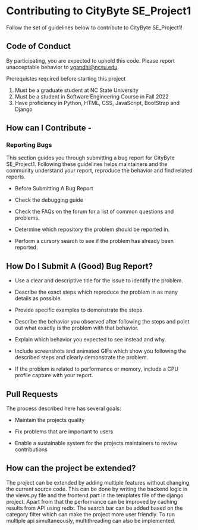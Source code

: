 # Contributing to CityByte SE_Project1

Follow the set of guidelines below to contribute to CityByte SE_Project1!

## Code of Conduct

By participating, you are expected to uphold this code. Please report unacceptable behavior to vgandhi@ncsu.edu.

Prerequistes required before starting this project

1. Must be a graduate student at NC State University
2. Must be a student in Software Engineering Course in Fall 2022
3. Have proficiency in Python, HTML, CSS, JavaScript, BootStrap and Django

## How can I Contribute -
 
### Reporting Bugs

This section guides you through submitting a bug report for CityByte SE_Project1. 
Following these guidelines helps maintainers and the community understand your report, reproduce the behavior and find related reports.

* Before Submitting A Bug Report

* Check the debugging guide

* Check the FAQs on the forum for a list of common questions and problems.
* Determine which repository the problem should be reported in.

* Perform a cursory search to see if the problem has already been reported. 

## How Do I Submit A (Good) Bug Report?

* Use a clear and descriptive title for the issue to identify the problem.

* Describe the exact steps which reproduce the problem in as many details as possible.

* Provide specific examples to demonstrate the steps. 

* Describe the behavior you observed after following the steps and point out what exactly is the problem with that behavior.

* Explain which behavior you expected to see instead and why.

* Include screenshots and animated GIFs which show you following the described steps and clearly demonstrate the problem. 

* If the problem is related to performance or memory, include a CPU profile capture with your report.

## Pull Requests

The process described here has several goals:

* Maintain the projects quality

* Fix problems that are important to users

* Enable a sustainable system for the projects maintainers to review contributions

## How can the project be extended?

The project can be extended by adding multiple features without changing the current source code. This can be done by writing the backend logic in the views.py file and the frontend part in the templates file of the django project. Apart from that the performance can be improved by caching results from API using redix. The search bar can be added based on the category filter which can make the project more user friendly. To run multiple api simultaneously, multithreading can also be implemented.
